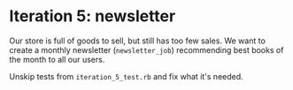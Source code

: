 # Iteration 5: newsletter

Our store is full of goods to sell, but still has too few sales.
We want to create a monthly newsletter (`newsletter_job`) recommending best books of the month to all our users.

Unskip tests from `iteration_5_test.rb` and fix what it's needed.
